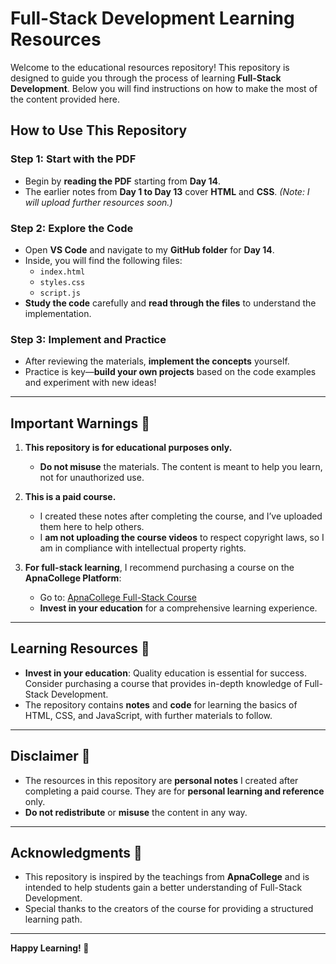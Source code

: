 # Full-Stack Development Learning Resources

Welcome to the educational resources repository! This repository is designed to guide you through the process of learning **Full-Stack Development**. Below you will find instructions on how to make the most of the content provided here.

## How to Use This Repository

### Step 1: **Start with the PDF**
- Begin by **reading the PDF** starting from **Day 14**.
- The earlier notes from **Day 1 to Day 13** cover **HTML** and **CSS**. *(Note: I will upload further resources soon.)*

### Step 2: **Explore the Code**
- Open **VS Code** and navigate to my **GitHub folder** for **Day 14**.
- Inside, you will find the following files:
  - `index.html`
  - `styles.css`
  - `script.js`
- **Study the code** carefully and **read through the files** to understand the implementation.

### Step 3: **Implement and Practice**
- After reviewing the materials, **implement the concepts** yourself.
- Practice is key—**build your own projects** based on the code examples and experiment with new ideas!

---

## Important Warnings 🚨

1. **This repository is for educational purposes only.**
   - **Do not misuse** the materials. The content is meant to help you learn, not for unauthorized use.

2. **This is a paid course.**
   - I created these notes after completing the course, and I’ve uploaded them here to help others.
   - I **am not uploading the course videos** to respect copyright laws, so I am in compliance with intellectual property rights.

3. **For full-stack learning**, I recommend purchasing a course on the **ApnaCollege Platform**:
   - Go to: [ApnaCollege Full-Stack Course](https://www.apnacollege.in/course/delta)
   - **Invest in your education** for a comprehensive learning experience.






---

## Learning Resources 🔑

- **Invest in your education**: Quality education is essential for success. Consider purchasing a course that provides in-depth knowledge of Full-Stack Development.
- The repository contains **notes** and **code** for learning the basics of HTML, CSS, and JavaScript, with further materials to follow.

---

## Disclaimer 📜

- The resources in this repository are **personal notes** I created after completing a paid course. They are for **personal learning and reference** only.
- **Do not redistribute** or **misuse** the content in any way.

---

## Acknowledgments 🙏

- This repository is inspired by the teachings from **ApnaCollege** and is intended to help students gain a better understanding of Full-Stack Development.
- Special thanks to the creators of the course for providing a structured learning path.
---

**Happy Learning! 🚀**
